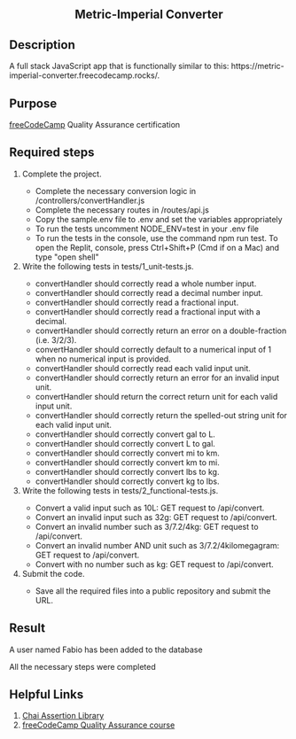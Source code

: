 <section>
<h1 align="center">Metric-Imperial Converter</h1>
<h2>Description</h2>
<p>A full stack JavaScript app that is functionally similar to this: https://metric-imperial-converter.freecodecamp.rocks/.</p>
<h2>Purpose</h2>
  <p><a href="https://www.freecodecamp.org">freeCodeCamp</a> Quality Assurance certification</p>
<h2>Required steps</h2>
  <ol>
    <li>Complete the project.</li>
      <ul>
        <li>Complete the necessary conversion logic in /controllers/convertHandler.js</li>
        <li>Complete the necessary routes in /routes/api.js</li>
        <li>Copy the sample.env file to .env and set the variables appropriately</li>
        <li>To run the tests uncomment NODE_ENV=test in your .env file</li>
        <li>To run the tests in the console, use the command npm run test. To open the Replit, console, press Ctrl+Shift+P (Cmd if on a Mac) and type "open shell"</li>
      </ul>
    <li>Write the following tests in tests/1_unit-tests.js.</li>
      <ul>
        <li>convertHandler should correctly read a whole number input.</li>
        <li>convertHandler should correctly read a decimal number input.</li>
        <li>convertHandler should correctly read a fractional input.</li>
        <li>convertHandler should correctly read a fractional input with a decimal.</li>
        <li>convertHandler should correctly return an error on a double-fraction (i.e. 3/2/3).</li>
        <li>convertHandler should correctly default to a numerical input of 1 when no numerical input is provided.</li>
        <li>convertHandler should correctly read each valid input unit.</li>
        <li>convertHandler should correctly return an error for an invalid input unit.</li>
        <li>convertHandler should return the correct return unit for each valid input unit.</li>
        <li>convertHandler should correctly return the spelled-out string unit for each valid input unit.</li>
        <li>convertHandler should correctly convert gal to L.</li>
        <li>convertHandler should correctly convert L to gal.</li>
        <li>convertHandler should correctly convert mi to km.</li>
        <li>convertHandler should correctly convert km to mi.</li>
        <li>convertHandler should correctly convert lbs to kg.</li>
        <li>convertHandler should correctly convert kg to lbs.</li>
      </ul>
    <li>Write the following tests in tests/2_functional-tests.js.</li>
      <ul>
        <li>Convert a valid input such as 10L: GET request to /api/convert.</li>
        <li>Convert an invalid input such as 32g: GET request to /api/convert.</li>
        <li>Convert an invalid number such as 3/7.2/4kg: GET request to /api/convert.</li>
        <li>Convert an invalid number AND unit such as 3/7.2/4kilomegagram: GET request to /api/convert.</li>
        <li>Convert with no number such as kg: GET request to /api/convert.</li>
      </ul>
    <li>Submit the code.</li>
      <ul>
        <li>Save all the required files into a public repository and submit the URL.</li>
      </ul>
  </ol>
<h2>Result</h2>
<div>
  <p>A user named Fabio has been added to the database</p>
  
</div>
<div>
  <p>All the necessary steps were completed</p>
 
</div>
<h2>Helpful Links</h2>
<ol>
  <li><a href="https://www.chaijs.com">Chai Assertion Library</a>
  <li><a href="https://www.freecodecamp.org/learn/quality-assurance/">freeCodeCamp Quality Assurance course</a>
</ol>
 </section>
